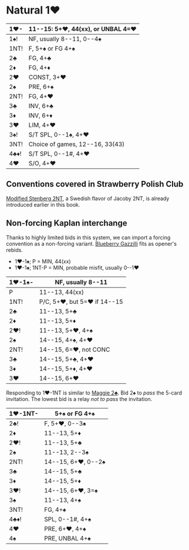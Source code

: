 # Natural 1♥

| 1♥-  | 11--15: 5+♥, 44(xx), or UNBAL 4=♥ |
|------|-----------------------------------|
| 1♠!  | NF, usually 8--11, 0--4♠          |
| 1NT! | F, 5+♠ or FG 4+♠                  |
| 2♣   | FG, 4+♣                           |
| 2♦   | FG, 4+♦                           |
| 2♥   | CONST, 3+♥                        |
| 2♠   | PRE, 6+♠                          |
| 2NT! | FG, 4+♥                           |
| 3♣   | INV, 6+♣                          |
| 3♦   | INV, 6+♦                          |
| 3♥   | LIM, 4+♥                          |
| 3♠!  | S/T SPL, 0--1♠, 4+♥               |
| 3NT! | Choice of games, 12--16, 33(43)   |
| 4♣♦! | S/T SPL, 0--1#, 4+♥               |
| 4♥   | S/O, 4+♥                          |

## Conventions covered in Strawberry Polish Club

[Modified Stenberg 2NT](../wj/1H/2NT.md), a Swedish flavor of Jacoby 2NT, is
already introduced earlier in this book.

## Non-forcing Kaplan interchange

Thanks to highly limited bids in this system, we can import a forcing convention
as a non-forcing variant.  [Blueberry Gazzilli](../blue.md#blueberry-gazzilli)
fits as opener's rebids.

- 1♥-1♠; P = MIN, 44(xx)
- 1♥-1♠; 1NT-P = MIN, probable misfit, usually 0--1♥

| 1♥-1♠- | NF, usually 8--11 |
|--------|-------------------|
| P      | 11--13, 44(xx)
| 1NT!   | P/C, 5+♥, but 5=♥ if 14--15
| 2♣     | 11--13, 5+♣
| 2♦     | 11--13, 5+♦
| 2♥!    | 11--13, 5+♥, 4+♠
| 2♠     | 14--15, 4+♠, 4+♥
| 2NT!   | 14--15, 6=♥, not CONC
| 3♣     | 14--15, 5+♣, 4+♥
| 3♦     | 14--15, 5+♦, 4+♥
| 3♥     | 14--15, 6+♥

Responding to 1♥-1NT is similar to [Maggie 2♣](../wj/1S/2C.md).  Bid 2♠ to
*pass* the 5-card invitation.  The lowest bid is a relay *not to pass* the
invitation.

| 1♥-1NT- | 5+♠ or FG 4+♠ |
|---------|----------------|
| 2♣!     | F, 5+♥, 0--3♠
| 2♦      | 11--13, 5+♦
| 2♥!     | 11--13, 5+♣
| 2♠      | 11--13, 2--3♠
| 2NT!    | 14--15, 6+♥, 0--2♠
| 3♣      | 14--15, 5+♣
| 3♦      | 14--15, 5+♦
| 3♥!     | 14--15, 6+♥, 3=♠
| 3♠      | 11--13, 4+♠
| 3NT!    | FG, 4+♠
| 4♣♦!    | SPL, 0--1#, 4+♠
| 4♥      | PRE, 6+♥, 4+♠
| 4♠      | PRE, UNBAL 4+♠
